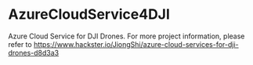 # AzureCloudService4DJI
Azure Cloud Service for DJI Drones.
For more project information, please refer to https://www.hackster.io/JiongShi/azure-cloud-services-for-dji-drones-d8d3a3
